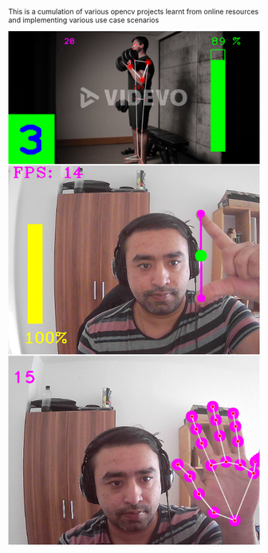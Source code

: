 This is a cumulation of various opencv projects learnt from online resources and implementing various use case scenarios

![Alt text](https://github.com/7Mcking/OpencvProjects/blob/main/Image_screenshot_01.04.2024.png)
![Alt text](https://github.com/7Mcking/OpencvProjects/blob/main/VolumeControl.png)
![Alt text](https://github.com/7Mcking/OpencvProjects/blob/main/Image_screenshot_21.03.2024.png)

